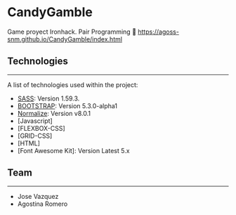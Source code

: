 # CandyGamble
Game proyect Ironhack. Pair Programming :yellow_heart:
https://agoss-snm.github.io/CandyGamble/index.html

## Technologies
***
A list of technologies used within the project:
* [SASS](https://sass-lang.com/): Version  1.59.3.
* [BOOTSTRAP](https://getbootstrap.com/): Version 5.3.0-alpha1
* [Normalize](https://necolas.github.io/normalize.css/): Version v8.0.1
* [Javascript]
* [FLEXBOX-CSS]
* [GRID-CSS]
* [HTML]
* [Font Awesome Kit]: Version Latest 5.x

## Team
***
* Jose Vazquez
* Agostina Romero
